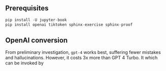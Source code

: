 ## Prerequisites

```python
pip install -U jupyter-book
pip install openai tiktoken sphinx-exercise sphinx-proof 
```

## OpenAI conversion

From preliminary investigation, `gpt-4` works best, suffering fewer mistakes and hallucinations. However, it costs 3x 
more than GPT 4 Turbo. It which can be invoked by  
